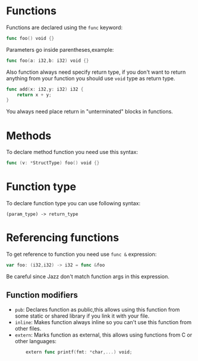 # Functions

Functions are declared using the `func` keyword:
```go
func foo() void {}
```
Parameters go inside parentheses,example:
```go
func foo(a: i32,b: i32) void {}
```
Also function always need specify return type, if you don't want to return anything from your function you should use `void` type as return type.
```go
func add(x: i32,y: i32) i32 {
    return x + y;
}
```

You always need place return in "unterminated" blocks in functions.

# Methods

To declare method function you need use this syntax:
```go
func (v: *StructType) foo() void {}
```


# Function type
To declare function type you can use following syntax:
```
(param_type) -> return_type
```

# Referencing functions
To get reference to function you need use `func &` expression:
```go
var foo: (i32,i32) -> i32 = func &foo
```
Be careful since Jazz don't match function args in this expression.


## Function modifiers

- `pub`:
    Declares function as public,this allows using this function from some static or shared library if you link it with your file.
- `inline`:
    Makes function always inline so you can't use this function from other files.
- `extern`:
    Marks function as external, this allows using functions from C or other languages:
    ```go
        extern func printf(fmt: *char,...) void;
    ```
